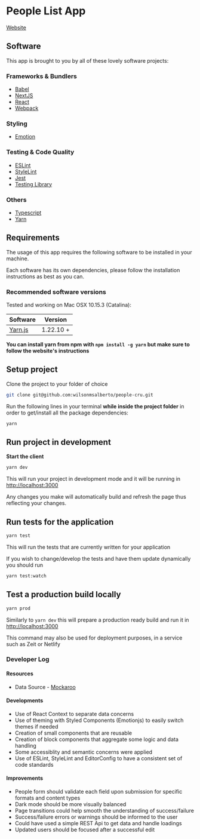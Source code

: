 # People List App

[Website](https://people-cru.vercel.app/)

## Software

This app is brought to you by all of these lovely software projects:

### Frameworks & Bundlers

- [Babel](https://babeljs.io/)
- [NextJS](https://github.com/zeit/next.js)
- [React](https://facebook.github.io/react/)
- [Webpack](https://webpack.github.io/)

### Styling

- [Emotion](https://emotion.sh)

### Testing & Code Quality

- [ESLint](https://eslint.org/)
- [StyleLint](https://stylelint.io/)
- [Jest](https://jestjs.io/)
- [Testing Library](https://testing-library.com/)

### Others

- [Typescript](https://www.typescriptlang.org/)
- [Yarn](https://yarnpkg.com)

## Requirements

The usage of this app requires the following software to be installed in your machine.

Each software has its own dependencies, please follow the installation instructions as best as you
can.

### Recommended software versions

Tested and working on Mac OSX 10.15.3 (Catalina):

| Software                        | Version  |
| ------------------------------- | -------- |
| [Yarn.js](https://yarnpkg.com/) | 1.22.10 + |

**You can install yarn from npm with `npm install -g yarn` but make sure to follow the website's
instructions**

## Setup project

Clone the project to your folder of choice

```bash
git clone git@github.com:wilsonmsalberto/people-cru.git
```

Run the following lines in your terminal **while inside the project folder** in order to get/install
all the package dependencies:

```bash
yarn
```

## Run project in development

**Start the client**

```bash
yarn dev
```

This will run your project in development mode and it will be running in
[http://localhost:3000](http://localhost:3000)

Any changes you make will automatically build and refresh the page thus reflecting your changes.

## Run tests for the application

```bash
yarn test
```

This will run the tests that are currently written for your application

If you wish to change/develop the tests and have them update dynamically you should run

```bash
yarn test:watch
```

## Test a production build locally

```bash
yarn prod
```

Similarly to `yarn dev` this will prepare a production ready build and run it in
[http://localhost:3000](http://localhost:3000)

This command may also be used for deployment purposes, in a service such as Zeit or Netlify

### Developer Log

#### Resources

- Data Source - [Mockaroo](https://www.mockaroo.com/)

#### Developments

- Use of React Context to separate data concerns
- Use of theming with Styled Components (Emotionjs) to easily switch themes if needed
- Creation of small components that are reusable
- Creation of block components that aggregate some logic and data handling
- Some accessiblity and semantic concerns were applied
- Use of ESLint, StyleLint and EditorConfig to have a consistent set of code standards

#### Improvements

- People form should validate each field upon submission for specific formats and content types
- Dark mode should be more visually balanced
- Page transitions could help smooth the understanding of success/failure
- Success/failure errors or warnings should be informed to the user
- Could have used a simple REST Api to get data and handle loadings
- Updated users should be focused after a successful edit
